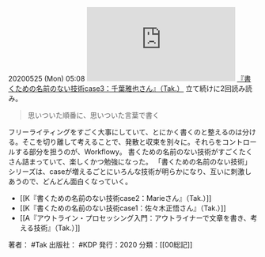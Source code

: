 20200525 (Mon) 05:08
[![](https://gyazo.com/68e8bf7fdbf84a3bbd413279723ea2e2.img)](http://amzn.to/2TzHSjj)
[『書くための名前のない技術case3：千葉雅也さん』（Tak.）](https：//amzn.to/2TzHSjj)
立て続けに2回読み読み。

>思いついた順番に、思いついた言葉で書く

フリーライティングをすごく大事にしていて、とにかく書くのと整えるのは分ける。そこを切り離して考えることで、発散と収束を別々に。それらをコントロールする部分を担うのが、Workflowy。
書くための名前のない技術がすごくたくさん詰まっていて、楽しくかつ勉強になった。
「書くための名前のない技術」シリーズは、caseが増えるごとにいろんな技術が明らかになり、互いに刺激しあうので、どんどん面白くなっていく。

- [[K『書くための名前のない技術case2：Marieさん』（Tak.）]]
- [[K『書くための名前のない技術case1：佐々木正悟さん』（Tak.）]]
- [[A『アウトライン・プロセッシング入門：アウトライナーで文章を書き、考える技術』（Tak.）]]

著者： #Tak 
出版社： #KDP
発行：2020
分類：[[00総記]]
